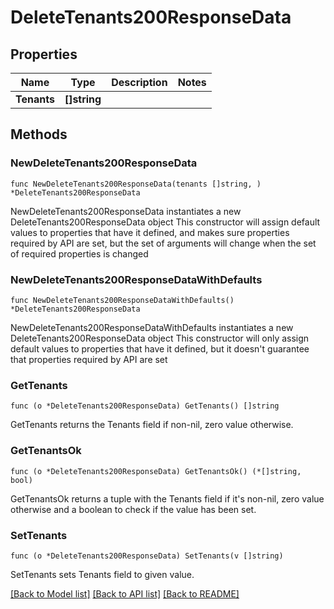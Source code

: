 # DeleteTenants200ResponseData

## Properties

Name | Type | Description | Notes
------------ | ------------- | ------------- | -------------
**Tenants** | **[]string** |  | 

## Methods

### NewDeleteTenants200ResponseData

`func NewDeleteTenants200ResponseData(tenants []string, ) *DeleteTenants200ResponseData`

NewDeleteTenants200ResponseData instantiates a new DeleteTenants200ResponseData object
This constructor will assign default values to properties that have it defined,
and makes sure properties required by API are set, but the set of arguments
will change when the set of required properties is changed

### NewDeleteTenants200ResponseDataWithDefaults

`func NewDeleteTenants200ResponseDataWithDefaults() *DeleteTenants200ResponseData`

NewDeleteTenants200ResponseDataWithDefaults instantiates a new DeleteTenants200ResponseData object
This constructor will only assign default values to properties that have it defined,
but it doesn't guarantee that properties required by API are set

### GetTenants

`func (o *DeleteTenants200ResponseData) GetTenants() []string`

GetTenants returns the Tenants field if non-nil, zero value otherwise.

### GetTenantsOk

`func (o *DeleteTenants200ResponseData) GetTenantsOk() (*[]string, bool)`

GetTenantsOk returns a tuple with the Tenants field if it's non-nil, zero value otherwise
and a boolean to check if the value has been set.

### SetTenants

`func (o *DeleteTenants200ResponseData) SetTenants(v []string)`

SetTenants sets Tenants field to given value.



[[Back to Model list]](../README.md#documentation-for-models) [[Back to API list]](../README.md#documentation-for-api-endpoints) [[Back to README]](../README.md)


